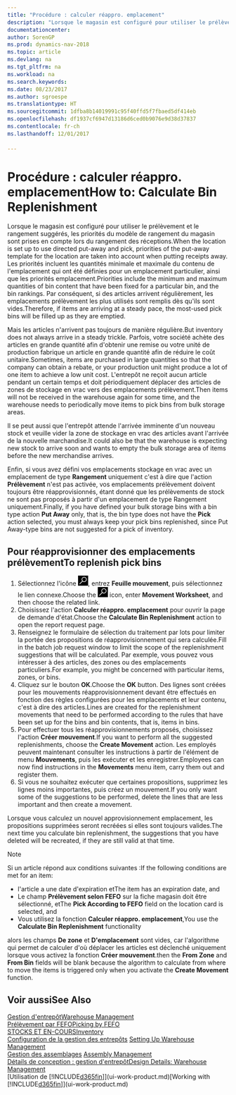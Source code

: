 ```yaml
---
title: "Procédure : calculer réappro. emplacement"
description: "Lorsque le magasin est configuré pour utiliser le prélèvement et le rangement suggérés, les priorités du modèle de rangement du magasin sont prises en compte lors du rangement des réceptions."
documentationcenter: 
author: SorenGP
ms.prod: dynamics-nav-2018
ms.topic: article
ms.devlang: na
ms.tgt_pltfrm: na
ms.workload: na
ms.search.keywords: 
ms.date: 08/23/2017
ms.author: sgroespe
ms.translationtype: HT
ms.sourcegitcommit: 1dfba8b14019991c95f40ffd5f7fbaed5df414eb
ms.openlocfilehash: df1937cf6947d13186d6ced0b9076e9d38d37837
ms.contentlocale: fr-ch
ms.lasthandoff: 12/01/2017

---
```

# <a name="how-to-calculate-bin-replenishment"></a><span data-ttu-id="48465-103">Procédure : calculer réappro. emplacement</span><span class="sxs-lookup"><span data-stu-id="48465-103">How to: Calculate Bin Replenishment</span></span>
<span data-ttu-id="48465-104">Lorsque le magasin est configuré pour utiliser le prélèvement et le rangement suggérés, les priorités du modèle de rangement du magasin sont prises en compte lors du rangement des réceptions.</span><span class="sxs-lookup"><span data-stu-id="48465-104">When the location is set up to use directed put-away and pick, priorities of the put-away template for the location are taken into account when putting receipts away.</span></span> <span data-ttu-id="48465-105">Les priorités incluent les quantités minimale et maximale du contenu de l'emplacement qui ont été définies pour un emplacement particulier, ainsi que les priorités emplacement.</span><span class="sxs-lookup"><span data-stu-id="48465-105">Priorities include the minimum and maximum quantities of bin content that have been fixed for a particular bin, and the bin rankings.</span></span> <span data-ttu-id="48465-106">Par conséquent, si des articles arrivent régulièrement, les emplacements prélèvement les plus utilisés sont remplis dès qu'ils sont vides.</span><span class="sxs-lookup"><span data-stu-id="48465-106">Therefore, if items are arriving at a steady pace, the most-used pick bins will be filled up as they are emptied.</span></span>  

<span data-ttu-id="48465-107">Mais les articles n'arrivent pas toujours de manière régulière.</span><span class="sxs-lookup"><span data-stu-id="48465-107">But inventory does not always arrive in a steady trickle.</span></span> <span data-ttu-id="48465-108">Parfois, votre société achète des articles en grande quantité afin d'obtenir une remise ou votre unité de production fabrique un article en grande quantité afin de réduire le coût unitaire.</span><span class="sxs-lookup"><span data-stu-id="48465-108">Sometimes, items are purchased in large quantities so that the company can obtain a rebate, or your production unit might produce a lot of one item to achieve a low unit cost.</span></span> <span data-ttu-id="48465-109">L'entrepôt ne reçoit aucun article pendant un certain temps et doit périodiquement déplacer des articles de zones de stockage en vrac vers des emplacements prélèvement.</span><span class="sxs-lookup"><span data-stu-id="48465-109">Then items will not be received in the warehouse again for some time, and the warehouse needs to periodically move items to pick bins from bulk storage areas.</span></span>  

<span data-ttu-id="48465-110">Il se peut aussi que l'entrepôt attende l'arrivée imminente d'un nouveau stock et veuille vider la zone de stockage en vrac des articles avant l'arrivée de la nouvelle marchandise.</span><span class="sxs-lookup"><span data-stu-id="48465-110">It could also be that the warehouse is expecting new stock to arrive soon and wants to empty the bulk storage area of items before the new merchandise arrives.</span></span>  

<span data-ttu-id="48465-111">Enfin, si vous avez défini vos emplacements stockage en vrac avec un emplacement de type **Rangement** uniquement c'est à dire que l'action **Prélèvement** n'est pas activée, vos emplacements prélèvement doivent toujours être réapprovisionnés, étant donné que les prélèvements de stock ne sont pas proposés à partir d'un emplacement de type Rangement uniquement.</span><span class="sxs-lookup"><span data-stu-id="48465-111">Finally, if you have defined your bulk storage bins with a bin type action **Put Away** only, that is, the bin type does not have the **Pick** action selected, you must always keep your pick bins replenished, since Put Away-type bins are not suggested for a pick of inventory.</span></span>  

## <a name="to-replenish-pick-bins"></a><span data-ttu-id="48465-112">Pour réapprovisionner des emplacements prélèvement</span><span class="sxs-lookup"><span data-stu-id="48465-112">To replenish pick bins</span></span>  
1.  <span data-ttu-id="48465-113">Sélectionnez l'icône ![Page ou état pour la recherche](media/ui-search/search_small.png "Page ou état pour la recherche"), entrez **Feuille mouvement**, puis sélectionnez le lien connexe.</span><span class="sxs-lookup"><span data-stu-id="48465-113">Choose the ![Search for Page or Report](media/ui-search/search_small.png "Search for Page or Report icon") icon, enter **Movement Worksheet**, and then choose the related link.</span></span>  
2.  <span data-ttu-id="48465-114">Choisissez l'action **Calculer réappro. emplacement** pour ouvrir la page de demande d'état.</span><span class="sxs-lookup"><span data-stu-id="48465-114">Choose the **Calculate Bin Replenishment** action to open the report request page.</span></span>  
3.  <span data-ttu-id="48465-115">Renseignez le formulaire de sélection du traitement par lots pour limiter la portée des propositions de réapprovisionnement qui sera calculée.</span><span class="sxs-lookup"><span data-stu-id="48465-115">Fill in the batch job request window to limit the scope of the replenishment suggestions that will be calculated.</span></span> <span data-ttu-id="48465-116">Par exemple, vous pouvez vous intéresser à des articles, des zones ou des emplacements particuliers.</span><span class="sxs-lookup"><span data-stu-id="48465-116">For example, you might be concerned with particular items, zones, or bins.</span></span>  
4.  <span data-ttu-id="48465-117">Cliquez sur le bouton **OK**.</span><span class="sxs-lookup"><span data-stu-id="48465-117">Choose the **OK** button.</span></span> <span data-ttu-id="48465-118">Des lignes sont créées pour les mouvements réapprovisionnement devant être effectués en fonction des règles configurées pour les emplacements et leur contenu, c'est à dire des articles.</span><span class="sxs-lookup"><span data-stu-id="48465-118">Lines are created for the replenishment movements that need to be performed according to the rules that have been set up for the bins and bin contents, that is, items in bins.</span></span>  
5.  <span data-ttu-id="48465-119">Pour effectuer tous les réapprovisionnements proposés, choisissez l'action **Créer mouvement**.</span><span class="sxs-lookup"><span data-stu-id="48465-119">If you want to perform all the suggested replenishments, choose the **Create Movement** action.</span></span> <span data-ttu-id="48465-120">Les employés peuvent maintenant consulter les instructions à partir de l'élément de menu **Mouvements**, puis les exécuter et les enregistrer.</span><span class="sxs-lookup"><span data-stu-id="48465-120">Employees can now find instructions in the **Movements** menu item, carry them out and register them.</span></span>  
6.  <span data-ttu-id="48465-121">Si vous ne souhaitez exécuter que certaines propositions, supprimez les lignes moins importantes, puis créez un mouvement.</span><span class="sxs-lookup"><span data-stu-id="48465-121">If you only want some of the suggestions to be performed, delete the lines that are less important and then create a movement.</span></span>  

<span data-ttu-id="48465-122">Lorsque vous calculez un nouvel approvisionnement emplacement, les propositions supprimées seront recréées si elles sont toujours valides.</span><span class="sxs-lookup"><span data-stu-id="48465-122">The next time you calculate bin replenishment, the suggestions that you have deleted will be recreated, if they are still valid at that time.</span></span>  

> [!NOTE]  
>  <span data-ttu-id="48465-123">Si un article répond aux conditions suivantes :</span><span class="sxs-lookup"><span data-stu-id="48465-123">If the following conditions are met for an item:</span></span>  
>   
>  -   <span data-ttu-id="48465-124">l'article a une date d'expiration et</span><span class="sxs-lookup"><span data-stu-id="48465-124">The item has an expiration date, and</span></span>  
> -   <span data-ttu-id="48465-125">Le champ **Prélèvement selon FEFO** sur la fiche magasin doit être sélectionné, et</span><span class="sxs-lookup"><span data-stu-id="48465-125">The **Pick According to FEFO** field on the location card is selected, and</span></span>  
> -   <span data-ttu-id="48465-126">Vous utilisez la fonction **Calculer réappro. emplacement**,</span><span class="sxs-lookup"><span data-stu-id="48465-126">You use the **Calculate Bin Replenishment** functionality</span></span>  
>   
>  <span data-ttu-id="48465-127">alors les champs **De zone** et **D'emplacement** sont vides, car l'algorithme qui permet de calculer d'où déplacer les articles est déclenché uniquement lorsque vous activez la fonction **Créer mouvement**.</span><span class="sxs-lookup"><span data-stu-id="48465-127">then the **From Zone** and **From Bin** fields will be blank because the algorithm to calculate from where to move the items is triggered only when you activate the **Create Movement** function.</span></span>  

## <a name="see-also"></a><span data-ttu-id="48465-128">Voir aussi</span><span class="sxs-lookup"><span data-stu-id="48465-128">See Also</span></span>  
[<span data-ttu-id="48465-129">Gestion d'entrepôt</span><span class="sxs-lookup"><span data-stu-id="48465-129">Warehouse Management</span></span>](warehouse-manage-warehouse.md)  
[<span data-ttu-id="48465-130">Prélèvement par FEFO</span><span class="sxs-lookup"><span data-stu-id="48465-130">Picking by FEFO</span></span>](warehouse-picking-by-fefo.md)  
[<span data-ttu-id="48465-131">STOCKS ET EN-COURS</span><span class="sxs-lookup"><span data-stu-id="48465-131">Inventory</span></span>](inventory-manage-inventory.md)  
<span data-ttu-id="48465-132">[Configuration de la gestion des entrepôts](warehouse-setup-warehouse.md)   </span><span class="sxs-lookup"><span data-stu-id="48465-132">[Setting Up Warehouse Management](warehouse-setup-warehouse.md)   </span></span>  
<span data-ttu-id="48465-133">[Gestion des assemblages](assembly-assemble-items.md)  </span><span class="sxs-lookup"><span data-stu-id="48465-133">[Assembly Management](assembly-assemble-items.md)  </span></span>  
[<span data-ttu-id="48465-134">Détails de conception : gestion d'entrepôt</span><span class="sxs-lookup"><span data-stu-id="48465-134">Design Details: Warehouse Management</span></span>](design-details-warehouse-management.md)  
<span data-ttu-id="48465-135">[Utilisation de [!INCLUDE[d365fin](includes/d365fin_md.md)]](ui-work-product.md)</span><span class="sxs-lookup"><span data-stu-id="48465-135">[Working with [!INCLUDE[d365fin](includes/d365fin_md.md)]](ui-work-product.md)</span></span>

